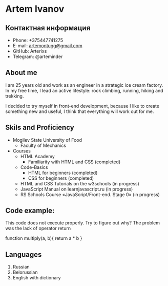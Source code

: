 # Artem Ivanov

## Контактная информация

* Phone: +375447741275
* E-mail: artemontugg@gmail.com
* GitHub: Arterixs
* Telegram: @arteminder

## About me

I am 25 years old and work as an engineer in a strategic ice cream factory. In my free time, I lead an active lifestyle: rock climbing, running, hiking and trekking.

I decided to try myself in front-end development, because I like to create something new and useful, I think that everything will work out for me.

## Skils and Proficiency

+ Mogilev State University of Food
   -  Faculty of Mechanics
+ Courses
	-  HTML Academy
		-  Familiarity with HTML and CSS (completed)
	- Code-Basics
		- HTML for beginners (completed)
		- CSS for beginners (completed)
	- HTML and CSS Tutorials on the w3schools (in progress)
	- JavaScript Manual on learnjavascript.ru (in progress)
	- RS Schools Course «JavaScript/Front-end. Stage 0» (in progress)
	
## Code example:

This code does not execute properly. Try to figure out why? 
The problem was the lack of operator return

function multiply(a, b){
  return a * b
}
	
## Languages

1. Russian
2. Belorussian
3. English with dictionary